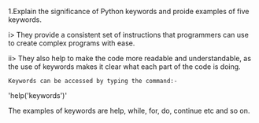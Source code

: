 1.Explain the significance of Python keywords and proide examples of five keywords.  

 i>   They provide a consistent set of instructions that programmers can use to create complex programs with ease.  

 ii>  They also help to make the code more readable and understandable, as the use of keywords makes it clear what each part of the code is doing.  
 
    Keywords can be accessed by typing the command:-  
    
   'help('keywords')'  

  

The examples of keywords are help, while, for, do, continue etc and so on.     
    